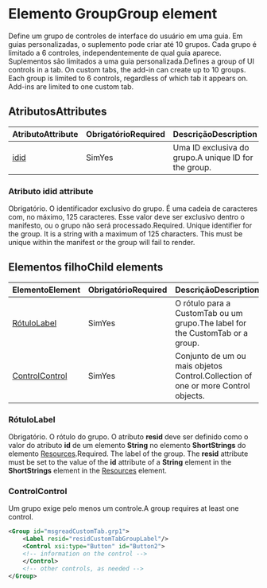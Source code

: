 # <a name="group-element"></a><span data-ttu-id="11d4e-101">Elemento Group</span><span class="sxs-lookup"><span data-stu-id="11d4e-101">Group element</span></span>

<span data-ttu-id="11d4e-p101">Define um grupo de controles de interface do usuário em uma guia. Em guias personalizadas, o suplemento pode criar até 10 grupos. Cada grupo é limitado a 6 controles, independentemente de qual guia aparece. Suplementos são limitados a uma guia personalizada.</span><span class="sxs-lookup"><span data-stu-id="11d4e-p101">Defines a group of UI controls in a tab.  On custom tabs, the add-in can create up to 10 groups. Each group is limited to 6 controls, regardless of which tab it appears on. Add-ins are limited to one custom tab.</span></span>

## <a name="attributes"></a><span data-ttu-id="11d4e-105">Atributos</span><span class="sxs-lookup"><span data-stu-id="11d4e-105">Attributes</span></span>

|  <span data-ttu-id="11d4e-106">Atributo</span><span class="sxs-lookup"><span data-stu-id="11d4e-106">Attribute</span></span>  |  <span data-ttu-id="11d4e-107">Obrigatório</span><span class="sxs-lookup"><span data-stu-id="11d4e-107">Required</span></span>  |  <span data-ttu-id="11d4e-108">Descrição</span><span class="sxs-lookup"><span data-stu-id="11d4e-108">Description</span></span>  |
|:-----|:-----|:-----|
|  [<span data-ttu-id="11d4e-109">id</span><span class="sxs-lookup"><span data-stu-id="11d4e-109">id</span></span>](#id-attribute)  |  <span data-ttu-id="11d4e-110">Sim</span><span class="sxs-lookup"><span data-stu-id="11d4e-110">Yes</span></span>  | <span data-ttu-id="11d4e-111">Uma ID exclusiva do grupo.</span><span class="sxs-lookup"><span data-stu-id="11d4e-111">A unique ID for the group.</span></span>|

### <a name="id-attribute"></a><span data-ttu-id="11d4e-112">Atributo id</span><span class="sxs-lookup"><span data-stu-id="11d4e-112">id attribute</span></span>

<span data-ttu-id="11d4e-p102">Obrigatório. O identificador exclusivo do grupo. É uma cadeia de caracteres com, no máximo, 125 caracteres. Esse valor deve ser exclusivo dentro o manifesto, ou o grupo não será processado.</span><span class="sxs-lookup"><span data-stu-id="11d4e-p102">Required. Unique identifier for the group. It is a string with a maximum of 125 characters. This must be unique within the manifest or the group will fail to render.</span></span>

## <a name="child-elements"></a><span data-ttu-id="11d4e-117">Elementos filho</span><span class="sxs-lookup"><span data-stu-id="11d4e-117">Child elements</span></span>
|  <span data-ttu-id="11d4e-118">Elemento</span><span class="sxs-lookup"><span data-stu-id="11d4e-118">Element</span></span> |  <span data-ttu-id="11d4e-119">Obrigatório</span><span class="sxs-lookup"><span data-stu-id="11d4e-119">Required</span></span>  |  <span data-ttu-id="11d4e-120">Descrição</span><span class="sxs-lookup"><span data-stu-id="11d4e-120">Description</span></span>  |
|:-----|:-----|:-----|
|  [<span data-ttu-id="11d4e-121">Rótulo</span><span class="sxs-lookup"><span data-stu-id="11d4e-121">Label</span></span>](#label)      | <span data-ttu-id="11d4e-122">Sim</span><span class="sxs-lookup"><span data-stu-id="11d4e-122">Yes</span></span> |  <span data-ttu-id="11d4e-123">O rótulo para a CustomTab ou um grupo.</span><span class="sxs-lookup"><span data-stu-id="11d4e-123">The label for the CustomTab or a group.</span></span>  |
|  [<span data-ttu-id="11d4e-124">Control</span><span class="sxs-lookup"><span data-stu-id="11d4e-124">Control</span></span>](#control)    | <span data-ttu-id="11d4e-125">Sim</span><span class="sxs-lookup"><span data-stu-id="11d4e-125">Yes</span></span> |  <span data-ttu-id="11d4e-126">Conjunto de um ou mais objetos Control.</span><span class="sxs-lookup"><span data-stu-id="11d4e-126">Collection of one or more Control objects.</span></span>  |

### <a name="label"></a><span data-ttu-id="11d4e-127">Rótulo</span><span class="sxs-lookup"><span data-stu-id="11d4e-127">Label</span></span> 

<span data-ttu-id="11d4e-p103">Obrigatório. O rótulo do grupo. O atributo **resid** deve ser definido como o valor do atributo **id** de um elemento **String** no elemento **ShortStrings** do elemento [Resources](resources.md).</span><span class="sxs-lookup"><span data-stu-id="11d4e-p103">Required. The label of the group. The  **resid** attribute must be set to the value of the **id** attribute of a **String** element in the **ShortStrings** element in the [Resources](resources.md) element.</span></span>

### <a name="control"></a><span data-ttu-id="11d4e-131">Control</span><span class="sxs-lookup"><span data-stu-id="11d4e-131">Control</span></span>
<span data-ttu-id="11d4e-132">Um grupo exige pelo menos um controle.</span><span class="sxs-lookup"><span data-stu-id="11d4e-132">A group requires at least one control.</span></span>

```xml
<Group id="msgreadCustomTab.grp1">
    <Label resid="residCustomTabGroupLabel"/>
    <Control xsi:type="Button" id="Button2">
    <!-- information on the control -->
    </Control>
    <!-- other controls, as needed -->
</Group>
```